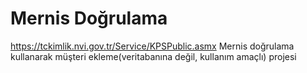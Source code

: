 # Mernis Doğrulama

https://tckimlik.nvi.gov.tr/Service/KPSPublic.asmx Mernis doğrulama kullanarak müşteri ekleme(veritabanına değil, kullanım amaçlı) projesi
